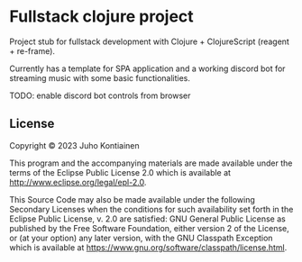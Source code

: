 # Fullstack clojure project

Project stub for fullstack development with Clojure + ClojureScript (reagent + re-frame). 

Currently has a template for SPA application and a working discord bot for streaming music with some basic functionalities. 

TODO: enable discord bot controls from browser

## License

Copyright © 2023 Juho Kontiainen

This program and the accompanying materials are made available under the
terms of the Eclipse Public License 2.0 which is available at
http://www.eclipse.org/legal/epl-2.0.

This Source Code may also be made available under the following Secondary
Licenses when the conditions for such availability set forth in the Eclipse
Public License, v. 2.0 are satisfied: GNU General Public License as published by
the Free Software Foundation, either version 2 of the License, or (at your
option) any later version, with the GNU Classpath Exception which is available
at https://www.gnu.org/software/classpath/license.html.
